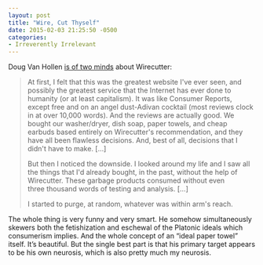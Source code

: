 ```yaml
---
layout: post
title: "Wire, Cut Thyself"
date: 2015-02-03 21:25:50 -0500
categories: 
- Irreverently Irrelevant
---
```


Doug Van Hollen [is of two minds](http://dsubnet0.blogspot.com/2015/01/how-wirecutter-is-ruining-my-life.html) about Wirecutter:

> At first, I felt that this was the greatest website I've ever seen, and possibly the greatest service that the Internet has ever done to humanity (or at least capitalism). It was like Consumer Reports, except free and on an angel dust-Adivan cocktail (most reviews clock in at over 10,000 words). And the reviews are actually good. We bought our washer/dryer, dish soap, paper towels, and cheap earbuds based entirely on Wirecutter's recommendation, and they have all been flawless decisions. And, best of all, decisions that I didn't have to make. […]
>
> But then I noticed the downside. I looked around my life and I saw all the things that I'd already bought, in the past, without the help of Wirecutter. These garbage products consumed without even three thousand words of testing and analysis. […] 
>
> I started to purge, at random, whatever was within arm's reach.

The whole thing is very funny and very smart. He somehow simultaneously skewers both the fetishization and eschewal of the Platonic ideals which consumerism implies. And the whole concept of an “ideal paper towel” itself. It’s beautiful. But the single best part is that his primary target appears to be his own neurosis, which is also pretty much my neurosis.